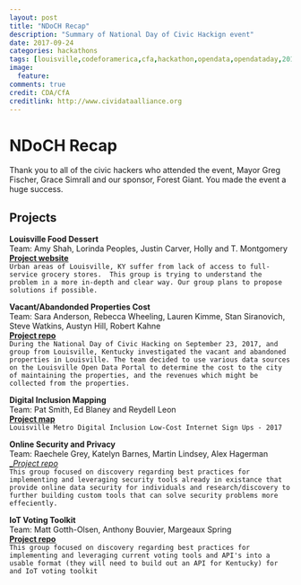 ```yaml
---
layout: post
title: "NDoCH Recap"
description: "Summary of National Day of Civic Hackign event"
date: 2017-09-24
categories: hackathons
tags: [louisville,codeforamerica,cfa,hackathon,opendata,opendataday,2017,Kentucky]
image:
  feature:
comments: true
credit: CDA/CfA
creditlink: http://www.cividataalliance.org
---
```

# NDoCH Recap  
Thank you to all of the civic hackers who attended the event, Mayor Greg Fischer, Grace Simrall and our sponsor, Forest Giant. You made the event a huge success.  

## Projects  
**Louisville Food Dessert**  
Team: Amy Shah, Lorinda Peoples, Justin Carver, Holly and T. Montgomery  
[__Project website__](https://louisvillefooddesert.wordpress.com)  
`Urban areas of Louisville, KY suffer from lack of access to full-service grocery stores.  This group is trying to understand the problem in a more in-depth and clear way. Our group plans to propose solutions if possible.`  

**Vacant/Abandonded Properties Cost**  
Team: Sara Anderson, Rebecca Wheeling, Lauren Kimme, Stan Siranovich, Steve Watkins, Austyn Hill, Robert Kahne    
[__Project repo__](https://github.com/civicdata/houses17)  
`During the National Day of Civic Hacking on September 23, 2017, and group from Louisville, Kentucky investigated the vacant and abandoned properties in Louisville. The team decided to use various data sources on the Louisville Open Data Portal to determine the cost to the city of maintaining the properties, and the revenues which might be collected from the properties.`  

**Digital Inclusion Mapping**  
Team: Pat Smith, Ed Blaney and Reydell Leon   
[__Project map__](https://edblayney.carto.com/builder/ded12bce-48c9-46f5-96b1-3246be0a8460/embed?state=%7B%22map%22%3A%7B%22ne%22%3A%5B38.09998264736481%2C-85.99582672119142%5D%2C%22sw%22%3A%5B38.30448646269451%2C-85.57456970214845%5D%2C%22center%22%3A%5B38.20230636053829%2C-85.78519821166994%5D%2C%22zoom%22%3A12%7D%7D)  
`Louisville Metro Digital Inclusion Low-Cost Internet Sign Ups - 2017`

**Online Security and Privacy**  
Team: Raechele Grey, Katelyn Barnes, Martin Lindsey, Alex Hagerman       
[__Project repo_](https://github.com/civicdata/ndoch-online-security)  
`This group focused on discovery regarding best practices for implementing and leveraging security tools already in existance that provide online data security for individuals and research/discovery to further building custom tools that can solve security problems more effeciently.`    

**IoT Voting Toolkit**  
Team: Matt Gotth-Olsen, Anthony Bouvier, Margeaux Spring     
[__Project repo__](https://github.com/civicdata/alexa-voter-registration)  
`This group focused on discovery regarding best practices for implementing and leveraging current voting tools and API's into a usable format (they will need to build out an API for Kentucky) for and IoT voting toolkit`  
